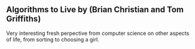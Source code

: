 Algorithms to Live by (Brian Christian and Tom Griffiths)
---------------------------------------------------------

Very interesting fresh perpective from computer science on other aspects
of life, from sorting to choosing a girl.
